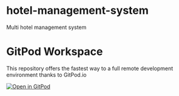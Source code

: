 # hotel-management-system
Multi hotel management system

# GitPod Workspace
This repository offers the fastest way to a full remote development environment thanks to GitPod.io

[![Open in GitPod](https://gitpod.io/button/open-in-gitpod.svg)](https://gitpod.io#https://github.com/DemonHa/hotel-management-system)
